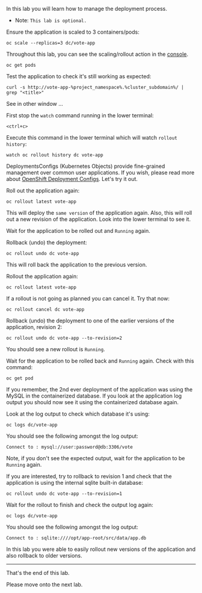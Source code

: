 In this lab you will learn how to manage the deployment process. 

 - Note: ``This lab is optional.`` 

Ensure the application is scaled to 3 containers/pods: 

```execute
oc scale --replicas=3 dc/vote-app
```

Throughout this lab, you can see the scaling/rollout action in the [console](%console_url%/k8s/ns/%project_namespace%/pods). 

```execute
oc get pods
```

Test the application to check it's still working as expected: 

```execute 
curl -s http://vote-app-%project_namespace%.%cluster_subdomain%/ | grep "<title>"
```

See in other window ... 

First stop the ``watch`` command running in the lower terminal:

```execute-2
<ctrl+c>
```

Execute this command in the lower terminal which will watch ``rollout history``:

```execute-2
watch oc rollout history dc vote-app
```

DeploymentsConfigs (Kubernetes Objects) provide fine-grained management over common user applications. If you wish, please read more about [OpenShift Deployment Configs](https://docs.openshift.com/container-platform/3.11/dev_guide/deployments/how_deployments_work.html).  Let's try it out. 

Roll out the application again: 

```execute
oc rollout latest vote-app
```

This will deploy the ``same version`` of the application again. 
Also, this will roll out a new revision of the application. Look into the lower terminal to see it. 

Wait for the application to be rolled out and ``Running`` again. 

Rollback (undo) the deployment: 

```execute
oc rollout undo dc vote-app
```

This will roll back the application to the previous version. 

Rollout the application again: 

```execute
oc rollout latest vote-app
```

If a rollout is not going as planned you can cancel it.  Try that now:

```execute
oc rollout cancel dc vote-app
```

Rollback (undo) the deployment to one of the earlier versions of the application, revision 2: 

```execute
oc rollout undo dc vote-app --to-revision=2
```

You should see a new rollout is ``Running``.  

Wait for the application to be rolled back and ``Running`` again. Check with this command:

```execute
oc get pod
```

If you remember, the 2nd ever deployment of the application was  using the MySQL in the containerized database.  If you look at the application log output you should now see it using the containerized database again. 

Look at the log output to check which database it's using:

```execute
oc logs dc/vote-app 
```

You should see the following amongst the log output: 

```
Connect to : mysql://user:password@db:3306/vote
```

Note, if you don't see the expected output, wait for the application to be ``Running`` again. 

If you are interested, try to rollback to revision 1 and check that the application is using the internal sqlite built-in database: 

```execute
oc rollout undo dc vote-app --to-revision=1
```

Wait for the rollout to finish and check the output log again:

```execute
oc logs dc/vote-app 
```

You should see the following amongst the log output: 

```
Connect to : sqlite:////opt/app-root/src/data/app.db
```

In this lab you were able to easily rollout new versions of the application and also rollback to older versions. 

---
That's the end of this lab.

Please move onto the next lab.  